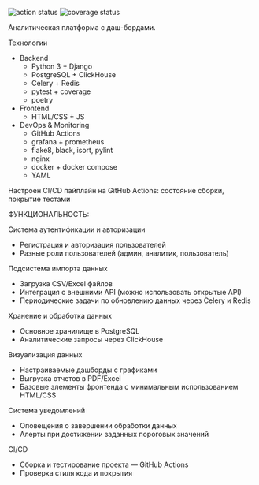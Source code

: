 ![action status](https://gist.githubusercontent.com/KuPriv/10addf2357a528180330d3f6db745d43/raw/92831f8ab4fb1ab32eba7f10954559f0f73ee4f8/git-actions.svg)
![coverage status](https://gist.githubusercontent.com/KuPriv/10addf2357a528180330d3f6db745d43/raw/92831f8ab4fb1ab32eba7f10954559f0f73ee4f8/coverage.svg)

Аналитическая платформа с даш-бордами.

Технологии
  - Backend
    - Python 3 + Django
    - PostgreSQL + ClickHouse
    - Celery + Redis
    - pytest + coverage
    - poetry
  - Frontend
    - HTML/CSS + JS
  - DevOps & Monitoring
    - GitHub Actions
    - grafana + prometheus
    - flake8, black, isort, pylint
    - nginx
    - docker + docker compose
    - YAML

Настроен CI/CD пайплайн на GitHub Actions: состояние сборки, покрытие тестами

ФУНКЦИОНАЛЬНОСТЬ:

Система аутентификации и авторизации

- Регистрация и авторизация пользователей
- Разные роли пользователей (админ, аналитик, пользователь)

Подсистема импорта данных

- Загрузка CSV/Excel файлов
- Интеграция с внешними API (можно использовать открытые API)
- Периодические задачи по обновлению данных через Celery и Redis

Хранение и обработка данных

- Основное хранилище в PostgreSQL
- Аналитические запросы через ClickHouse

Визуализация данных

- Настраиваемые дашборды с графиками
- Выгрузка отчетов в PDF/Excel
- Базовые элементы фронтенда с минимальным использованием HTML/CSS

Система уведомлений

- Оповещения о завершении обработки данных
- Алерты при достижении заданных пороговых значений

CI/CD 

- Сборка и тестирование проекта — GitHub Actions
- Проверка стиля кода и покрытия